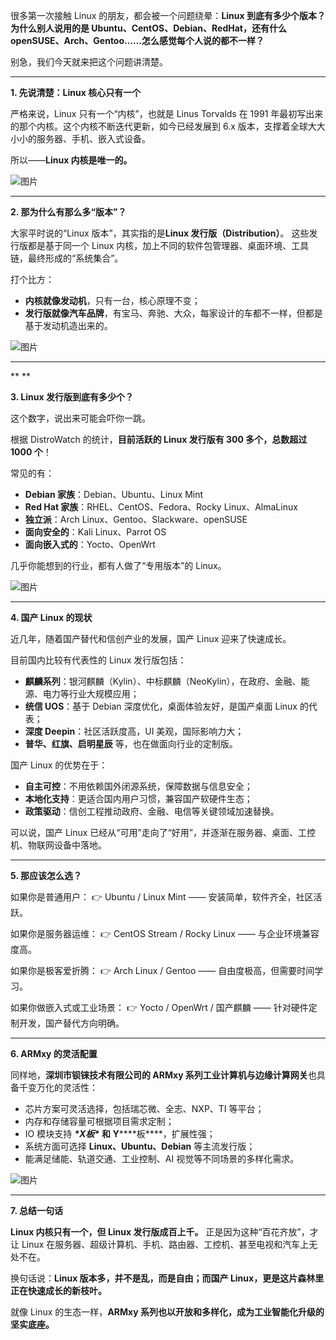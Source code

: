 很多第一次接触 Linux 的朋友，都会被一个问题绕晕：**Linux 到底有多少个版本？为什么别人说用的是 Ubuntu、CentOS、Debian、RedHat，还有什么 openSUSE、Arch、Gentoo……怎么感觉每个人说的都不一样？**

别急，我们今天就来把这个问题讲清楚。

------

**1. 先说清楚：Linux 核心只有一个**

严格来说，Linux 只有一个“内核”，也就是 Linus Torvalds 在 1991 年最初写出来的那个内核。这个内核不断迭代更新，如今已经发展到 6.x 版本，支撑着全球大大小小的服务器、手机、嵌入式设备。

所以——**Linux 内核是唯一的。**

![图片](https://mmbiz.qpic.cn/sz_mmbiz_png/5dViaIGIxA2FMzlmUJicA389y9rcD9Sf5Fpbia16ibz0VOAKBhRFElEa3PHkiciaMfTJ5QZ9ibGsGYfZobFTdQ4vTyJLA/640?wx_fmt=png&from=appmsg&wxfrom=13&tp=wxpic&watermark=1#imgIndex=0)

------

**2. 那为什么有那么多“版本”？**

大家平时说的“Linux 版本”，其实指的是**Linux 发行版（Distribution）**。
这些发行版都是基于同一个 Linux 内核，加上不同的软件包管理器、桌面环境、工具链，最终形成的“系统集合”。

打个比方：

- **内核就像发动机**，只有一台，核心原理不变；
- **发行版就像汽车品牌**，有宝马、奔驰、大众，每家设计的车都不一样，但都是基于发动机造出来的。

![图片](https://mmbiz.qpic.cn/sz_mmbiz_png/5dViaIGIxA2FMzlmUJicA389y9rcD9Sf5Fzbb6tcj5sryNoMc97jA4cU0CxkRP2Ov3mc5BwiayA4fhLLXxHoV5aXw/640?wx_fmt=png&from=appmsg&watermark=1&tp=wxpic&wxfrom=5&wx_lazy=1#imgIndex=1)

------

**
**

**3. Linux 发行版到底有多少个？**

这个数字，说出来可能会吓你一跳。

根据 DistroWatch 的统计，**目前活跃的 Linux 发行版有 300 多个，总数超过 1000 个**！

常见的有：

- **Debian 家族**：Debian、Ubuntu、Linux Mint
- **Red Hat 家族**：RHEL、CentOS、Fedora、Rocky Linux、AlmaLinux
- **独立派**：Arch Linux、Gentoo、Slackware、openSUSE
- **面向安全的**：Kali Linux、Parrot OS
- **面向嵌入式的**：Yocto、OpenWrt

几乎你能想到的行业，都有人做了“专用版本”的 Linux。

![图片](https://mmbiz.qpic.cn/sz_mmbiz_png/5dViaIGIxA2FMzlmUJicA389y9rcD9Sf5FDoXqObOGZ3TWJVZOfDdDoyYHwX5HrSsUiaTzlt2pR7gshAibbltwR32g/640?wx_fmt=png&from=appmsg&watermark=1&tp=wxpic&wxfrom=5&wx_lazy=1#imgIndex=2)

------

**4. 国产 Linux 的现状**

近几年，随着国产替代和信创产业的发展，国产 Linux 迎来了快速成长。

目前国内比较有代表性的 Linux 发行版包括：

- **麒麟系列**：银河麒麟（Kylin）、中标麒麟（NeoKylin），在政府、金融、能源、电力等行业大规模应用；
- **统信 UOS**：基于 Debian 深度优化，桌面体验友好，是国产桌面 Linux 的代表；
- **深度 Deepin**：社区活跃度高，UI 美观，国际影响力大；
- **普华、红旗、启明星辰** 等，也在做面向行业的定制版。

国产 Linux 的优势在于：

- **自主可控**：不用依赖国外闭源系统，保障数据与信息安全；
- **本地化支持**：更适合国内用户习惯，兼容国产软硬件生态；
- **政策驱动**：信创工程推动政府、金融、电信等关键领域加速替换。

可以说，国产 Linux 已经从“可用”走向了“好用”，并逐渐在服务器、桌面、工控机、物联网设备中落地。

------

**5. 那应该怎么选？**

如果你是普通用户：
👉 Ubuntu / Linux Mint —— 安装简单，软件齐全，社区活跃。

如果你是服务器运维：
👉 CentOS Stream / Rocky Linux —— 与企业环境兼容度高。

如果你是极客爱折腾：
👉 Arch Linux / Gentoo —— 自由度极高，但需要时间学习。

如果你做嵌入式或工业场景：
👉 Yocto / OpenWrt / 国产麒麟 —— 针对硬件定制开发，国产替代方向明确。

------

**6. ARMxy 的灵活配置**

同样地，**深圳市钡铼技术有限公司的 ARMxy 系列工业计算机与边缘计算网关**也具备千变万化的灵活性：

- 芯片方案可灵活选择，包括瑞芯微、全志、NXP、TI 等平台；
- 内存和存储容量可根据项目需求定制；
- IO 模块支持 ***\*X板\**** **和 Y*****\*板\****，扩展性强；
- 系统方面可选择 **Linux、Ubuntu、Debian** 等主流发行版；
- 能满足储能、轨道交通、工业控制、AI 视觉等不同场景的多样化需求。

![图片](https://mmbiz.qpic.cn/sz_mmbiz_jpg/5dViaIGIxA2FMzlmUJicA389y9rcD9Sf5FlIqM5ibkzMUlYCHJC5dLia2qaMX1Ntd0dXUdm68SGWnm0iaTtqMW7WH7A/640?wx_fmt=jpeg&from=appmsg&watermark=1&tp=wxpic&wxfrom=5&wx_lazy=1#imgIndex=3)

------

**7. 总结一句话**

**Linux 内核只有一个，但 Linux 发行版成百上千。**
正是因为这种“百花齐放”，才让 Linux 在服务器、超级计算机、手机、路由器、工控机、甚至电视和汽车上无处不在。

换句话说：**Linux 版本多，并不是乱，而是自由；而国产 Linux，更是这片森林里正在快速成长的新枝叶。**

就像 Linux 的生态一样，**ARMxy 系列也以开放和多样化，成为工业智能化升级的坚实底座。**